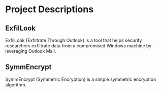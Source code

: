 # Project Descriptions

## ExfilLook

ExfilLook (Exfiltrate Through Outlook) is a tool that helps security researchers exfiltrate data from a compromised Windows machine by leveraging Outlook Mail.

## SymmEncrypt

SymmEncrypt (Symmetric Encryption) is a simple symmetric encryption algorithm.
